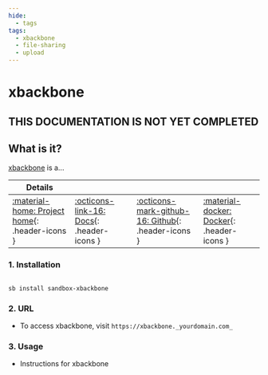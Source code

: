 ```yaml
---
hide:
  - tags
tags:
  - xbackbone
  - file-sharing
  - upload
---
```


# xbackbone

## THIS DOCUMENTATION IS NOT YET COMPLETED

## What is it?

[xbackbone](https://xbackbone.url) is a...

| Details     |             |             |             |
|-------------|-------------|-------------|-------------|
| [:material-home: Project home](https://xbackbone.url){: .header-icons } | [:octicons-link-16: Docs](https://xbackbone.docs.url){: .header-icons } | [:octicons-mark-github-16: Github](https://github.com/xbackbone/xbackbone){: .header-icons } | [:material-docker: Docker](https://hub.docker.com/r/xbackbone/xbackbone){: .header-icons }|

### 1. Installation

``` shell

sb install sandbox-xbackbone

```

### 2. URL

- To access xbackbone, visit `https://xbackbone._yourdomain.com_`

### 3. Usage

- Instructions for xbackbone
